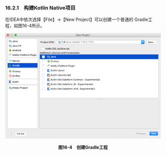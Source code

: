 ### 16.2.1　构建Kotlin Native项目

在IDEA中依次选择【File】→【New Project】可以创建一个普通的 Gradle工程，如图16-4所示。

![63.png](../images/63.png)
<center class="my_markdown"><b class="my_markdown">图16-4　创建Gradle工程</b></center>

